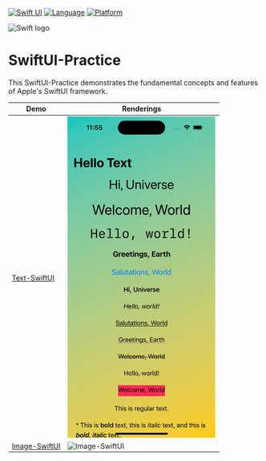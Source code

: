  [![Swift UI](https://img.shields.io/badge/Swift-UI-green.svg)](https://github.com/xiaofu666/SwiftUI_Demos.git)
 [![Language](https://img.shields.io/badge/Language-Swift-DD5C44.svg?style=flat)](https://github.com/xiaofu666/SwiftUI_Demos.git)
 [![Platform](https://img.shields.io/badge/platform-ios-cyan.svg)](https://github.com/xiaofu666/SwiftUI_Demos.git)


<img src="https://swift.org/assets/images/swift.svg" alt="Swift logo" height="70" >


# SwiftUI-Practice

This SwiftUI-Practice demonstrates the fundamental concepts and features of Apple's SwiftUI framework. 

| Demo                                                                      |  Renderings                                                                                                        
| ------------------------------------------------------------------------  |  -----------------------------------------------------------------------------------------------------------  
| [Text-SwiftUI           ](SwiftUI-Content/Text-SwiftUI)           |  ![Text-SwiftUI            ](SwiftUI-Content/Text-SwiftUI/Text-SwiftUI.gif)     
| [Image-SwiftUI           ](SwiftUI-Content/Image-SwiftUI)           |  ![Image-SwiftUI            ](SwiftUI-Content/Image-SwiftUI/Image-SwiftUI.gif)     

